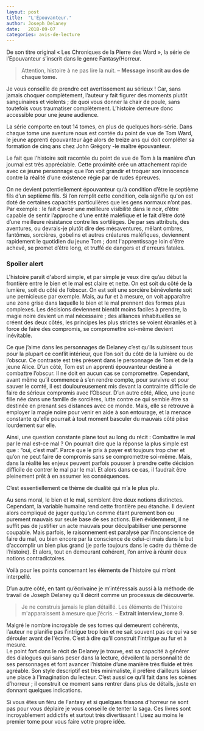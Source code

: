 ```yaml
---
layout: post
title:  "L'Épouvanteur."
author: Joseph Delaney 
date:   2018-09-07
categories: avis-de-lecture
---
```


De son titre original « Les Chroniques de la Pierre des Ward », la série de l’Epouvanteur s’inscrit dans le genre Fantasy/Horreur. 

> Attention, histoire à ne pas lire la nuit.   – **Message inscrit au dos de chaque tome.**  

Je vous conseille de prendre cet avertissement au sérieux ! Car, sans jamais choquer complètement, l’auteur y fait figurer des moments plutôt sanguinaires et violents ; de quoi vous donner la chair de poule, sans toutefois vous traumatiser complètement. L’histoire demeure donc accessible pour une jeune audience. 

La série comporte en tout 14 tomes, en plus de quelques hors-série. Dans chaque tome une aventure nous est contée du point de vue de Tom Ward, le jeune apprenti épouvanteur âgé alors de treize ans qui doit compléter sa formation de cinq ans chez John Grégory -le maître épouvanteur. 

Le fait que l'histoire soit racontée du point de vue de Tom à la manière d’un journal est très appréciable. Cette proximité crée un attachement rapide avec ce jeune personnage que l’on voit grandir et troquer son innocence contre la réalité d’une existence régie par de rudes épreuves. 

On ne devient potentiellement épouvanteur qu’à condition d’être le septième fils d’un septième fils. Si l’on remplit cette condition, cela signifie qu'on est doté de certaines capacités particulières que les gens normaux n’ont pas. Par exemple : le fait d’avoir une meilleure visibilité dans le noir, d’être capable de sentir l’approche d’une entité maléfique et le fait d’être doté d’une meilleure résistance contre les sortilèges. 
De par ses attributs, des aventures, ou devrais-je plutôt dire des mésaventures, mêlant ombres, fantômes, sorcières, gobelins et autres créatures maléfiques, deviennent rapidement le quotidien du jeune Tom ; dont l'apprentissage loin d'être achevé, se promet d’être long, et truffé de dangers et d'erreurs fatales.


### **Spoiler alert** 
 
L'histoire paraît d'abord simple, et par simple je veux dire qu’au début la frontière entre le bien et le mal est claire et nette. On est soit du côté de la lumière, soit du côté de l’obscur. On est soit une sorcière bénévolente soit une pernicieuse par exemple. Mais, au fur et à mesure, on voit apparaître une zone grise dans laquelle le bien et le mal prennent des formes plus complexes.
Les décisions deviennent bientôt moins faciles à prendre, la magie noire devient un mal nécessaire ; des alliances inhabituelles se créent des deux côtés, les principes les plus strictes se voient ébranlés et à force de faire des compromis, se compromettre soi-même devient inévitable.
 
Ce que j’aime dans les personnages de Delaney c’est qu’ils subissent tous pour la plupart ce conflit intérieur, que l’on soit du côté de la lumière ou de l’obscur.
Ce contraste est très présent dans le personnage de Tom et de la jeune Alice. D’un côté, Tom est un apprenti épouvanteur destiné à combattre l’obscur. Il ne doit en aucun cas se compromettre. Cependant, avant même qu’il commence à s’en rendre compte, pour survivre et pour sauver le comté, il est douloureusement mis devant la contrainte difficile de faire de sérieux compromis avec l’Obscur.
D’un autre côté, Alice, une jeune fille née dans une famille de sorcières, lutte contre ce qui semble être sa destinée en prenant ses distances avec ce monde. Mais, elle se retrouve à employer la magie noire pour venir en aide à son entourage, et la menace constante qu'elle pourrait à tout moment basculer du mauvais côté pèse lourdement sur elle.
 
Ainsi, une question constante plane tout au long du récit : Combattre le mal par le mal est-ce mal ?
On pourrait dire que la réponse la plus simple est que : “oui, c’est mal”. Parce que le prix à payer est toujours trop cher et qu’on ne peut faire de compromis sans se compromettre soi-même. Mais, dans la réalité les enjeux peuvent parfois pousser à prendre cette décision difficile de contrer le mal par le mal. Et alors dans ce cas, il faudrait être pleinement prêt à en assumer les conséquences.

C’est essentiellement ce thème de dualité qui m’a le plus plu.  

Au sens moral, le bien et le mal, semblent être deux notions distinctes. Cependant, la variable humaine rend cette frontière peu étanche. Il devient alors compliqué de juger quelqu’un comme étant purement bon ou purement mauvais sur seule base de ses actions. Bien évidemment, il ne suffit pas de justifier un acte mauvais pour déculpabiliser une personne coupable. Mais parfois, le raisonnement est paralysé par l’inconscience de faire du mal, ou bien encore par la conscience de celui-ci mais dans le but d’accomplir un bien plus grand (je parle toujours dans le cadre du thème de l’histoire). Et alors, tout en demeurant cohérent, l’on arrive à réunir deux notions contradictoires.
 
Voilà pour les points concernant les éléments de l’histoire qui m’ont interpellé.
 
D’un autre côté, en tant qu’écrivaine je m’intéressais aussi à la méthode de travail de Joseph Delaney qu’il décrit comme un processus de découverte. 

>Je ne construis jamais le plan détaillé. Les éléments de l'histoire m'apparaissent à mesure que j’écris. – **Extrait interview_tome 9.**  

Malgré le nombre incroyable de ses tomes qui demeurent cohérents, l’auteur ne planifie pas l’intrigue trop loin et ne sait souvent pas ce qui va se dérouler avant de l'écrire. C’est à dire qu’il construit l’intrigue au fur et à mesure.  
Le point fort dans le récit de Delaney je trouve, est sa capacité à générer des dialogues qui sans peser dans la lecture, dévoilent la personnalité de ses personnages et font avancer l’histoire d’une manière très fluide et très agréable.
Son style descriptif est très minimaliste, il préfère d’ailleurs laisser une place à l'imagination du lecteur. C’est aussi ce qu’il fait dans les scènes d’horreur ; il construit ce moment sans rentrer dans plus de détails, juste en donnant quelques indications.

Si vous êtes un féru de Fantasy et si quelques frissons d’horreur ne sont pas pour vous déplaire je vous conseille de tenter la saga. Ces livres sont incroyablement addictifs et surtout très divertissant ! Lisez au moins le premier tome pour vous faire votre propre idée. 
